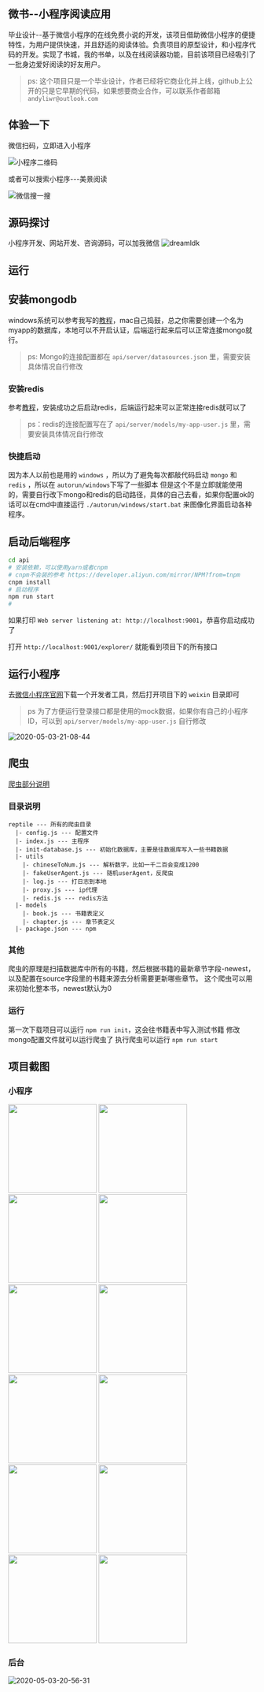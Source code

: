 ## **微书--小程序阅读应用**
毕业设计--基于微信小程序的在线免费小说的开发，该项目借助微信小程序的便捷特性，为用户提供快速，并且舒适的阅读体验。负责项目的原型设计，和小程序代码的开发。实现了书城，我的书单，以及在线阅读器功能，目前该项目已经吸引了一批身边爱好阅读的好友用户。

>ps: 这个项目只是一个毕业设计，作者已经将它商业化并上线，github上公开的只是它早期的代码，如果想要商业合作，可以联系作者邮箱 `andyliwr@outlook.com`

## 体验一下
微信扫码，立即进入小程序

![小程序二维码](https://file.lantingshucheng.com/1547434703456.jpeg?imageView2/1/w/200/h/200/q/75%7Cimageslim)

或者可以搜索小程序---美景阅读

![微信搜一搜](https://file.lantingshucheng.com/1547435360766.jpeg)

## 源码探讨
小程序开发、网站开发、咨询源码，可以加我微信
![dreamldk](https://img.vim-cn.com/ec/4d0369b5e7e836aa130fd4f47a1fc166447441.jpg)

## 运行
## 安装mongodb
windows系统可以参考我写的[教程](https://blog.csdn.net/u014374031/article/details/80268582)，mac自己捣鼓，总之你需要创建一个名为myapp的数据库，本地可以不开启认证，后端运行起来后可以正常连接mongo就行。

>ps: Mongo的连接配置都在 `api/server/datasources.json` 里，需要安装具体情况自行修改

### 安装redis
参考[教程](https://www.runoob.com/redis/redis-install.html)，安装成功之后启动redis，后端运行起来可以正常连接redis就可以了
>ps：redis的连接配置写在了 `api/server/models/my-app-user.js` 里，需要安装具体情况自行修改

### 快捷启动
因为本人以前也是用的 `windows` ，所以为了避免每次都敲代码启动 `mongo` 和 `redis` ，所以在 `autorun/windows`下写了一些脚本
但是这个不是立即就能使用的，需要自行改下mongo和redis的启动路径，具体的自己去看，如果你配置ok的话可以在cmd中直接运行 `./autorun/windows/start.bat` 来图像化界面启动各种程序。

## 启动后端程序

```bash
cd api
# 安装依赖，可以使用yarn或者cnpm
# cnpm不会装的参考 https://developer.aliyun.com/mirror/NPM?from=tnpm
cnpm install
# 启动程序
npm run start
# 
```
如果打印 `Web server listening at: http://localhost:9001`，恭喜你启动成功了

打开 `http://localhost:9001/explorer/` 就能看到项目下的所有接口

## 运行小程序
去[微信小程序官网](https://developers.weixin.qq.com/miniprogram/dev/devtools/download.html)下载一个开发者工具，然后打开项目下的 `weixin` 目录即可
>ps 为了方便运行登录接口都是使用的mock数据，如果你有自己的小程序ID，可以到 `api/server/models/my-app-user.js` 自行修改

![2020-05-03-21-08-44](https://file.lantingshucheng.com/2020-05-03-21-08-44.png)


## 爬虫
[爬虫部分说明](https://github.com/Andyliwr/mbook/blob/develop/reptile/README.md)

### **目录说明**

```
reptile --- 所有的爬虫目录
  |- config.js --- 配置文件
  |- index.js --- 主程序
  |- init-database.js --- 初始化数据库，主要是往数据库写入一些书籍数据
  |- utils
    |- chineseToNum.js --- 解析数字，比如一千二百会变成1200
    |- fakeUserAgent.js --- 随机userAgent，反爬虫
    |- log.js --- 打日志到本地
    |- proxy.js --- ip代理
    |- redis.js --- redis方法
  |- models
    |- book.js --- 书籍表定义
    |- chapter.js --- 章节表定义
  |- package.json --- npm
```

### 其他
爬虫的原理是扫描数据库中所有的书籍，然后根据书籍的最新章节字段-newest，以及配置在source字段里的书籍来源去分析需要更新哪些章节。
这个爬虫可以用来初始化整本书，newest默认为0

### 运行
第一次下载项目可以运行 `npm run init`，这会往书籍表中写入测试书籍
修改mongo配置文件就可以运行爬虫了
执行爬虫可以运行 `npm run start`


## 项目截图
### 小程序
<div>
<img src="https://file.lantingshucheng.com/1521214550813.png" alt="" style="width: 180px; height: auto">
<img src="https://file.lantingshucheng.com/1521214553929.png" alt="" style="width: 180px; height: auto">
<img src="https://file.lantingshucheng.com/1521214558128.png" alt="" style="width: 180px; height: auto">
<img src="https://file.lantingshucheng.com/1521214565101.png" alt="" style="width: 180px; height: auto">
<img src="https://file.lantingshucheng.com/1521214567465.png" alt="" style="width: 180px; height: auto">
<img src="https://file.lantingshucheng.com/1521214571074.png" alt="" style="width: 180px; height: auto">
<img src="https://file.lantingshucheng.com/1521214572862.png" alt="" style="width: 180px; height: auto">
<img src="https://file.lantingshucheng.com/1521214576135.png" alt="" style="width: 180px; height: auto">
<img src="https://file.lantingshucheng.com/1521214578084.png" alt="" style="width: 180px; height: auto">
<img src="https://file.lantingshucheng.com/1521214580699.png" alt="" style="width: 180px; height: auto">
<img src="https://file.lantingshucheng.com/1521214583072.png" alt="" style="width: 180px; height: auto">
<img src="https://file.lantingshucheng.com/1521214585790.png" alt="" style="width: 180px; height: auto">
</div>

### 后台

![2020-05-03-20-56-31](https://file.lantingshucheng.com/2020-05-03-20-56-31.png)
